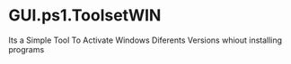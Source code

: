 # GUI.ps1.ToolsetWIN
Its a Simple Tool To Activate Windows Diferents Versions whiout installing programs
